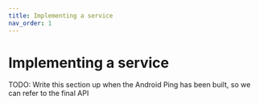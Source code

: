 ```yaml
---
title: Implementing a service
nav_order: 1
---
```


# Implementing a service

TODO: Write this section up when the Android Ping has been built, so we can refer to the final API
